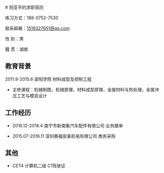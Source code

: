<meta http-equiv="Content-Type" content="text/html; charset=utf-8">
# 阳亚平的求职简历

练习方式：188-0752-7530

联系邮箱：1519327651@qq.com

性    别：男

籍    贯：湖南
## 教育背景

 2011.9-2015.6        邵阳学院                          材料成型及控制工程
- 主修课程：机械制图，机械原理，材料成型原理，金属材料与热处理，金属冲压工艺与模具设计
## 工作经历

- 2016.12-2018.4        南宁市新南衡汽车配件有限公司      业务跟单

- 2015.07-2016.11       深圳赛福安美机电有限公司          商务采购



## 其他

- CET4 计算机二级 C1驾驶证
